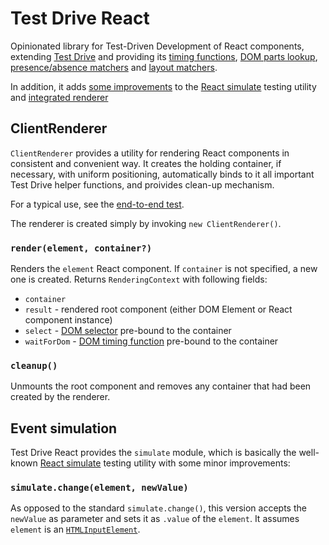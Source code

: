 # Test Drive React

Opinionated library for Test-Driven Development of React components, extending 
[Test Drive](https://github.com/wix/test-drive) and providing its 
[timing functions](https://github.com/wix/test-drive#waitfor-waitfordom),
[DOM parts lookup](https://github.com/wix/test-drive#locating-your-dom-parts-selectdom),
[presence/absence matchers](https://github.com/wix/test-drive#the-present-and-absent-matchers) and
[layout matchers](https://github.com/wix/test-drive#layout-matchers).

In addition, it adds [some improvements](./#event-simulation) to the 
[React simulate](https://facebook.github.io/react/docs/test-utils.html#simulate)
testing utility and [integrated renderer](https://github.com/wix/test-drive-react#clientrenderer)


## ClientRenderer

`ClientRenderer` provides a utility for rendering React components in consistent
and convenient way. It creates the holding container, if necessary, with uniform positioning,
automatically binds to it all important Test Drive helper functions, and proivides clean-up
mechanism.

For a typical use, see the [end-to-end test](./test/e2e.spec.tsx). 

The renderer is created simply by invoking `new ClientRenderer()`.

### `render(element, container?)`

Renders the `element` React component. If `container` is not specified, a new one is created.
Returns `RenderingContext` with following fields:

 - `container`
 - `result` - rendered root component (either DOM Element or React component instance)
 - `select` - [DOM selector](https://github.com/wix/test-drive#locating-your-dom-parts-selectdom)
pre-bound to the container
 - `waitForDom` - [DOM timing function](https://github.com/wix/test-drive#waitfor-waitfordom)
pre-bound to the container

### `cleanup()`

Unmounts the root component and removes any container that had been created by the renderer.

## Event simulation

Test Drive React provides the `simulate` module, which is basically the well-known
[React simulate](https://facebook.github.io/react/docs/test-utils.html#simulate)
testing utility with some minor improvements:

### `simulate.change(element, newValue)`

As opposed to the standard `simulate.change()`, this version accepts the `newValue` as parameter
and sets it as `.value` of the `element`. It assumes `element` is an 
[`HTMLInputElement`](https://developer.mozilla.org/en/docs/Web/API/HTMLInputElement).
